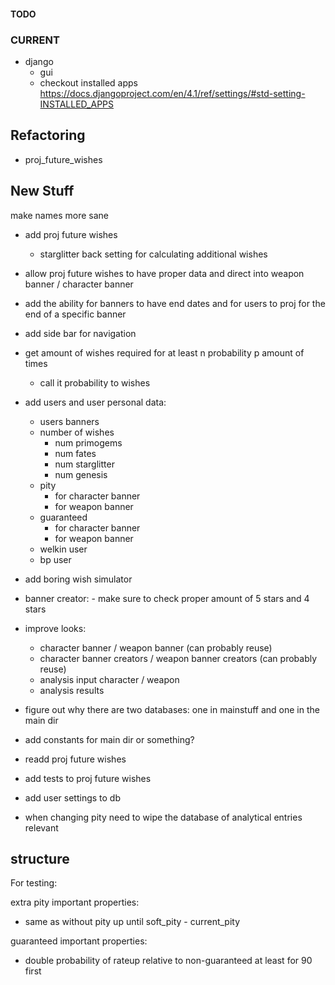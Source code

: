 #### TODO

### CURRENT

- django
  - gui
  - checkout installed apps <https://docs.djangoproject.com/en/4.1/ref/settings/#std-setting-INSTALLED_APPS>

## Refactoring

- proj_future_wishes

## New Stuff

make names more sane

- add proj future wishes
  - starglitter back setting for calculating additional wishes
- allow proj future wishes to have proper data and direct into weapon banner / character banner
- add the ability for banners to have end dates and for users to proj for the end of a specific banner

- add side bar for navigation

- get amount of wishes required for at least n probability p amount of times
  - call it probability to wishes

- add users and user personal data:
  - users banners
  - number of wishes
    - num primogems
    - num fates
    - num starglitter
    - num genesis
  - pity
    - for character banner
    - for weapon banner
  - guaranteed
    - for character banner
    - for weapon banner
  - welkin user
  - bp user

- add boring wish simulator

- banner creator: - make sure to check proper amount of 5 stars and 4 stars

- improve looks:
  - character banner / weapon banner (can probably reuse)
  - character banner creators / weapon banner creators (can probably reuse)
  - analysis input character / weapon
  - analysis results

- figure out why there are two databases: one in mainstuff and one in the main dir
- add constants for main dir or something?
- readd proj future wishes
- add tests to proj future wishes
- add user settings to db
- when changing pity need to wipe the database of analytical entries relevant

## structure

For testing:

extra pity important properties:

- same as without pity up until soft_pity - current_pity

guaranteed important properties:

- double probability of rateup relative to non-guaranteed at least for 90 first
